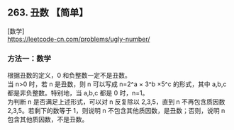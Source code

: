 ## 263. 丑数 【简单】    
[数学]      
https://leetcode-cn.com/problems/ugly-number/    

### 方法一：数学
根据丑数的定义，0 和负整数一定不是丑数。      
当 n>0 时，若 n 是丑数，则 n 可以写成 n=2^a × 3^b ×5^c 的形式，其中 a,b,c 都是非负整数。特别地，当 a,b,c 都是 0 时，n=1。       
为判断 n 是否满足上述形式，可以对 n 反复除以 2,3,5，直到 n 不再包含质因数 2,3,5。若剩下的数等于 1，则说明 n 不包含其他质因数，是丑数；否则，说明 n 包含其他质因数，不是丑数。     


